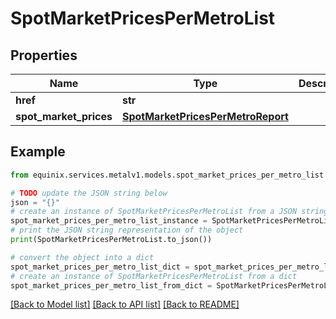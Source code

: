 # SpotMarketPricesPerMetroList


## Properties

Name | Type | Description | Notes
------------ | ------------- | ------------- | -------------
**href** | **str** |  | [optional] 
**spot_market_prices** | [**SpotMarketPricesPerMetroReport**](SpotMarketPricesPerMetroReport.md) |  | [optional] 

## Example

```python
from equinix.services.metalv1.models.spot_market_prices_per_metro_list import SpotMarketPricesPerMetroList

# TODO update the JSON string below
json = "{}"
# create an instance of SpotMarketPricesPerMetroList from a JSON string
spot_market_prices_per_metro_list_instance = SpotMarketPricesPerMetroList.from_json(json)
# print the JSON string representation of the object
print(SpotMarketPricesPerMetroList.to_json())

# convert the object into a dict
spot_market_prices_per_metro_list_dict = spot_market_prices_per_metro_list_instance.to_dict()
# create an instance of SpotMarketPricesPerMetroList from a dict
spot_market_prices_per_metro_list_from_dict = SpotMarketPricesPerMetroList.from_dict(spot_market_prices_per_metro_list_dict)
```
[[Back to Model list]](../README.md#documentation-for-models) [[Back to API list]](../README.md#documentation-for-api-endpoints) [[Back to README]](../README.md)


